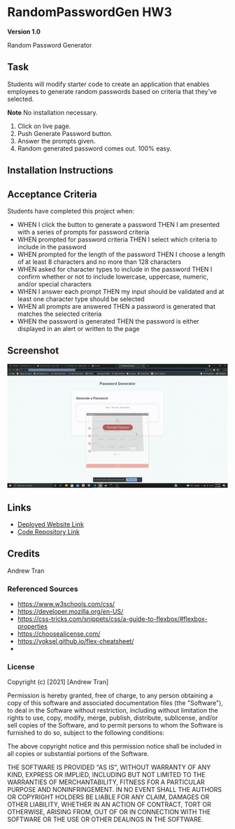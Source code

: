 # RandomPasswordGen HW3

**Version 1.0**

Random Password Generator

## Task
Students will modify starter code to create an application that enables employees to generate random passwords based on criteria that they've selected.

**Note** 
No installation necessary. 
1) Click on live page.
2) Push Generate Password button.
3) Answer the prompts given.
4) Random generated password comes out. 100% easy.

## Installation Instructions



## Acceptance Criteria
Students have completed this project when:

* WHEN I click the button to generate a password
THEN I am presented with a series of prompts for password criteria
* WHEN prompted for password criteria
THEN I select which criteria to include in the password
* WHEN prompted for the length of the password
THEN I choose a length of at least 8 characters and no more than 128 characters
* WHEN asked for character types to include in the password
THEN I confirm whether or not to include lowercase, uppercase, numeric, and/or special characters
* WHEN I answer each prompt
THEN my input should be validated and at least one character type should be selected
* WHEN all prompts are answered
THEN a password is generated that matches the selected criteria
* WHEN the password is generated
THEN the password is either displayed in an alert or written to the page


## Screenshot
![RandomPasswordGenerator](Develop\randomgenexample.gif)


## Links
* [Deployed Website Link](https://andrewt11.github.io/RandomPasswordGen/)
* [Code Repository Link](https://andrewt11.github.io/RandomPasswordGen/)

## Credits
Andrew Tran

### Referenced Sources

* https://www.w3schools.com/css/
* https://developer.mozilla.org/en-US/
* https://css-tricks.com/snippets/css/a-guide-to-flexbox/#flexbox-properties
* https://choosealicense.com/
* https://yoksel.github.io/flex-cheatsheet/
* 

### License
Copyright (c) [2021] [Andrew Tran]

Permission is hereby granted, free of charge, to any person obtaining a copy
of this software and associated documentation files (the "Software"), to deal
in the Software without restriction, including without limitation the rights
to use, copy, modify, merge, publish, distribute, sublicense, and/or sell
copies of the Software, and to permit persons to whom the Software is
furnished to do so, subject to the following conditions:

The above copyright notice and this permission notice shall be included in all
copies or substantial portions of the Software.

THE SOFTWARE IS PROVIDED "AS IS", WITHOUT WARRANTY OF ANY KIND, EXPRESS OR
IMPLIED, INCLUDING BUT NOT LIMITED TO THE WARRANTIES OF MERCHANTABILITY,
FITNESS FOR A PARTICULAR PURPOSE AND NONINFRINGEMENT. IN NO EVENT SHALL THE
AUTHORS OR COPYRIGHT HOLDERS BE LIABLE FOR ANY CLAIM, DAMAGES OR OTHER
LIABILITY, WHETHER IN AN ACTION OF CONTRACT, TORT OR OTHERWISE, ARISING FROM,
OUT OF OR IN CONNECTION WITH THE SOFTWARE OR THE USE OR OTHER DEALINGS IN THE
SOFTWARE.